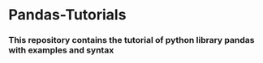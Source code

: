 # Pandas-Tutorials
### This repository contains the tutorial of python library pandas with examples and syntax 